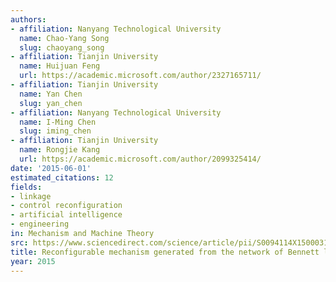 ```yaml
---
authors:
- affiliation: Nanyang Technological University
  name: Chao-Yang Song
  slug: chaoyang_song
- affiliation: Tianjin University
  name: Huijuan Feng
  url: https://academic.microsoft.com/author/2327165711/
- affiliation: Tianjin University
  name: Yan Chen
  slug: yan_chen
- affiliation: Nanyang Technological University
  name: I-Ming Chen
  slug: iming_chen
- affiliation: Tianjin University
  name: Rongjie Kang
  url: https://academic.microsoft.com/author/2099325414/
date: '2015-06-01'
estimated_citations: 12
fields:
- linkage
- control reconfiguration
- artificial intelligence
- engineering
in: Mechanism and Machine Theory
src: https://www.sciencedirect.com/science/article/pii/S0094114X15000312
title: Reconfigurable mechanism generated from the network of Bennett linkages
year: 2015
---
```

